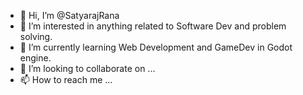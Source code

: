 - 👋 Hi, I’m @SatyarajRana
- 👀 I’m interested in anything related to Software Dev and problem solving.
- 🌱 I’m currently learning Web Development and GameDev in Godot engine.
- 💞️ I’m looking to collaborate on ...
- 📫 How to reach me ...

<!---
SatyarajRana/SatyarajRana is a ✨ special ✨ repository because its `README.md` (this file) appears on your GitHub profile.
You can click the Preview link to take a look at your changes.
--->
